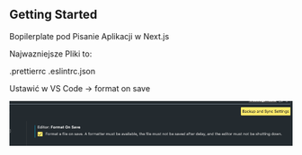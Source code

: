 ## Getting Started

Bopilerplate pod Pisanie Aplikacji w Next.js

Najwazniejsze Pliki to:

.prettierrc
.eslintrc.json

Ustawić w VS Code -> format on save

![Alt text](public/image.png)
